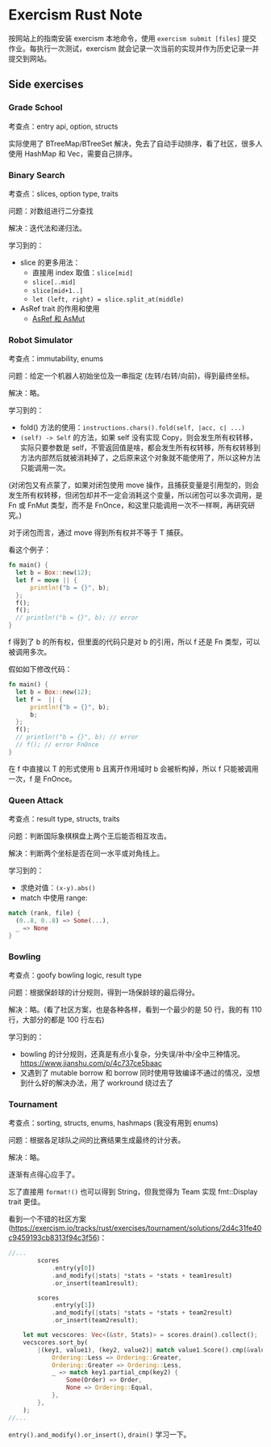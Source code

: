 # Exercism Rust Note

按网站上的指南安装 exercism 本地命令，使用 `exercism submit [files]` 提交作业。每执行一次测试，exercism 就会记录一次当前的实现并作为历史记录一并提交到网站。

## Side exercises

### Grade School

考查点：entry api, option, structs

实际使用了 BTreeMap/BTreeSet 解决，免去了自动手动排序，看了社区，很多人使用 HashMap 和 Vec，需要自己排序。

### Binary Search

考查点：slices, option type, traits

问题：对数组进行二分查找

解决：迭代法和递归法。

学习到的：

- slice 的更多用法：
  - 直接用 index 取值：`slice[mid]`
  - `slice[..mid]`
  - `slice[mid+1..]`
  - `let (left, right) = slice.split_at(middle)`
- AsRef trait 的作用和使用
  - [AsRef 和 AsMut](https://wiki.jikexueyuan.com/project/rust-primer/intoborrow/asref.html)

### Robot Simulator

考查点：immutability, enums

问题：给定一个机器人初始坐位及一串指定 (左转/右转/向前)，得到最终坐标。

解决：略。

学习到的：

- fold() 方法的使用：`instructions.chars().fold(self, |acc, c| ...)`
- `(self) -> Self` 的方法，如果 self 没有实现 Copy，则会发生所有权转移，实际只要参数是 self，不管返回值是啥，都会发生所有权转移，所有权转移到方法内部然后就被消耗掉了，之后原来这个对象就不能使用了，所以这种方法只能调用一次。

(对闭包又有点蒙了，如果对闭包使用 move 操作，且捕获变量是引用型的，则会发生所有权转移，但闭包却并不一定会消耗这个变量，所以闭包可以多次调用，是 Fn 或 FnMut 类型，而不是 FnOnce，和这里只能调用一次不一样啊，再研究研究。)

对于闭包而言，通过 move 得到所有权并不等于 T 捕获。

看这个例子：

```rust
fn main() {
  let b = Box::new(12);
  let f = move || {
      println!("b = {}", b);
  };
  f();
  f();
  // println!("b = {}", b); // error
}
```

f 得到了 b 的所有权，但里面的代码只是对 b 的引用，所以 f 还是 Fn 类型，可以被调用多次。

假如如下修改代码：

```rust
fn main() {
  let b = Box::new(12);
  let f =  || {
      println!("b = {}", b);
      b;
  };
  f();
  // println!("b = {}", b); // error
  // f(); // error FnOnce
}
```

在 f 中直接以 T 的形式使用 b 且离开作用域时 b 会被析构掉，所以 f 只能被调用一次，f 是 FnOnce。

### Queen Attack

考查点：result type, structs, traits

问题：判断国际象棋棋盘上两个王后能否相互攻击。

解决：判断两个坐标是否在同一水平或对角线上。

学习到的：

- 求绝对值：`(x-y).abs()`
- match 中使用 range:

```rust
match (rank, file) {
  (0..8, 0..8) => Some(...),
  _ => None
}
```

### Bowling

考查点：goofy bowling logic, result type

问题：根据保龄球的计分规则，得到一场保龄球的最后得分。

解决：略。(看了社区方案，也是各种各样，看到一个最少的是 50 行，我的有 110 行，大部分的都是 100 行左右)

学习到的：

- bowling 的计分规则，还真是有点小复杂，分失误/补中/全中三种情况。https://www.jianshu.com/p/4c737ce5baac
- 又遇到了 mutable borrow 和 borrow 同时使用导致编译不通过的情况，没想到什么好的解决办法，用了 workround 绕过去了

### Tournament

考查点：sorting, structs, enums, hashmaps (我没有用到 enums)

问题：根据各足球队之间的比赛结果生成最终的计分表。

解决：略。

逐渐有点得心应手了。

忘了直接用 `format!()` 也可以得到 String，但我觉得为 Team 实现 fmt::Display trait 更佳。

看到一个不错的社区方案 (https://exercism.io/tracks/rust/exercises/tournament/solutions/2d4c31fe40c9459193cb8313f94c3f56)：

```rust
//...
        scores
            .entry(y[0])
            .and_modify(|stats| *stats = *stats + team1result)
            .or_insert(team1result);

        scores
            .entry(y[1])
            .and_modify(|stats| *stats = *stats + team2result)
            .or_insert(team2result);

    let mut vecscores: Vec<(&str, Stats)> = scores.drain().collect();
    vecscores.sort_by(
        |(key1, value1), (key2, value2)| match value1.Score().cmp(&value2.Score()) {
            Ordering::Less => Ordering::Greater,
            Ordering::Greater => Ordering::Less,
            _ => match key1.partial_cmp(key2) {
                Some(Order) => Order,
                None => Ordering::Equal,
            },
        },
    );
//...
```

`entry().and_modify().or_insert()`, `drain()` 学习一下。
